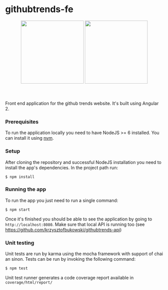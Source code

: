 # githubtrends-fe

<center>
    <img src="https://angular.io/resources/images/logos/angular2/angular.png" height="200px"/>
    <img src="https://node-os.com/images/nodejs.png" height="200px"/>
   
</center>
<br/><br/><br/>
Front end application for the github trends website.
It's built using Angular 2.

### Prerequisites

To run the application locally you need to have NodeJS >= 6 installed. 
You can install it using [nvm](https://github.com/creationix/nvm).

### Setup

After cloning the repository and successful NodeJS installation you need to install the app's dependencies.
In the project path run:

    $ npm install
    
### Running the app

To run the app you just need to run a single command:

    $ npm start

Once it's finished you should be able to see the application by going to 
`http://localhost:8080`. Make sure that local API is running too (see https://github.com/krzysztofbukowski/githubtrends-api)


### Unit testing

Unit tests are run by karma using the mocha framework with support of chai an sinon.
Tests can be run by invoking the following command:
    
    $ npm test
    
Unit test runner generates a code coverage report available in `coverage/html/report/`





